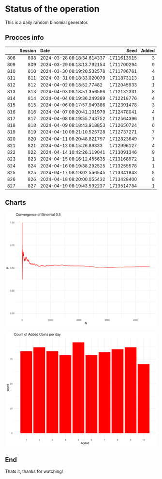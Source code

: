 # Status of the operation
  
  This is a daily random binomial generator.
  
## Procces info

|    | Session|Date                       |       Seed| Added|
|:---|-------:|:--------------------------|----------:|-----:|
|808 |     808|2024-03-28 08:18:34.614337 | 1711613915|     3|
|809 |     809|2024-03-29 08:18:13.792154 | 1711700294|     9|
|810 |     810|2024-03-30 08:19:20.532578 | 1711786761|     4|
|811 |     811|2024-03-31 08:18:33.020079 | 1711873113|     1|
|812 |     812|2024-04-02 08:18:52.77482  | 1712045933|     1|
|813 |     813|2024-04-03 08:18:51.356596 | 1712132331|     8|
|814 |     814|2024-04-04 08:19:36.249389 | 1712218776|     4|
|815 |     815|2024-04-06 08:17:57.949386 | 1712391478|     3|
|816 |     816|2024-04-07 08:20:41.101979 | 1712478041|     4|
|817 |     817|2024-04-08 08:19:55.743752 | 1712564396|     1|
|818 |     818|2024-04-09 08:18:43.918853 | 1712650724|     6|
|819 |     819|2024-04-10 08:21:10.525728 | 1712737271|     7|
|820 |     820|2024-04-11 08:20:48.621797 | 1712823649|     7|
|821 |     821|2024-04-13 08:15:26.89333  | 1712996127|     4|
|822 |     822|2024-04-14 10:42:26.119041 | 1713091346|     9|
|823 |     823|2024-04-15 08:16:12.455635 | 1713168972|     1|
|824 |     824|2024-04-16 08:19:38.292525 | 1713255578|     1|
|825 |     825|2024-04-17 08:19:02.556545 | 1713341943|     5|
|826 |     826|2024-04-18 08:20:00.055432 | 1713428400|     8|
|827 |     827|2024-04-19 08:19:43.592237 | 1713514784|     1|

## Charts 

![](charts/plot1.png)

![](charts/plot2.png)

## End

Thats it, thanks for watching!
